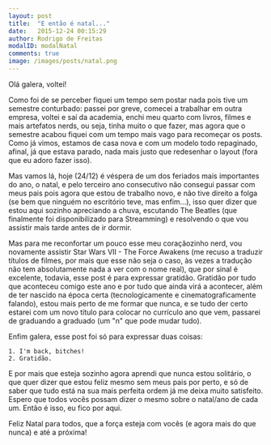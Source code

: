 ```yaml
---
layout: post
title:  "E então é natal..."
date:   2015-12-24 00:15:29
author: Rodrigo de Freitas
modalID: modalNatal
comments: true
image: /images/posts/natal.png
---
```


Olá  galera, voltei!

Como foi de se perceber fiquei um tempo sem postar nada pois tive um semestre conturbado: passei por greve, comecei a trabalhar em outra empresa, voltei e saí da academia, enchi meu quarto com livros, filmes e mais artefatos nerds, ou seja, tinha muito o que fazer, mas agora que o semestre acabou fiquei com um tempo mais vago para recomeçar os posts. Como já vimos, estamos de casa nova e com um modelo todo repaginado, afinal, já que estava parado, nada mais justo que redesenhar o layout (fora que eu adoro fazer isso).

Mas vamos lá, hoje (24/12) é véspera de um dos feriados mais importantes do ano, o natal, e pelo terceiro ano consecutivo não consegui passar com meus pais pois agora que estou de trabalho novo, e não tive direito a folga (se bem que ninguém no escritório teve, mas enfim...), isso quer dizer que estou aqui sozinho apreciando a chuva, escutando The Beatles (que finalmente foi disponibilizado para Streamming) e resolvendo o que vou assistir mais tarde antes de ir dormir.

Mas para me reconfortar um pouco esse meu coraçãozinho nerd, vou novamente assistir Star Wars VII - The Force Awakens (me recuso a traduzir títulos de filmes, por mais que esse não seja o caso, às vezes a tradução não tem absolutamente nada a ver com o nome real), que por sinal é excelente, todavia, esse post é para expressar gratidão. Gratidão por tudo que aconteceu comigo este ano e por tudo que ainda virá a acontecer, além de ter nascido na época certa (tecnologicamente e cinematograficamente falando), estou mais perto de me formar que nunca, e se tudo der certo estarei com um novo título para colocar no currículo ano que vem, passarei de graduando a graduado (um "n" que pode mudar tudo).

Enfim galera, esse post foi só para expressar duas coisas:

	1. I'm back, bitches!
	2. Gratidão.


E por mais que esteja sozinho agora aprendi que nunca estou solitário, o que quer dizer que estou feliz mesmo sem meus pais por perto, e só de saber que tudo está na sua mais perfeita ordem já me deixa muito satisfeito. Espero que todos vocês possam dizer o mesmo sobre o natal/ano de cada um. Então é isso, eu fico por aqui.

Feliz Natal para todos, que a força esteja com vocês (e agora mais do que nunca) e até a próxima!

[ini]: http://rodrigoodf.github.io